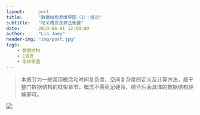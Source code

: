 ```yaml
---
layout:     post
title:      "数据结构思维导图（1）：绪论"
subtitle:   "相关概念及算法衡量"
date:       2019-06-01 12:00:00
author:     "Lin Joey"
header-img: "img/post.jpg"
tags:
    - 数据结构
    - C语言
    - 思维导图
---
```

> 本章节为一些常用概念和时间复杂度、空间复杂度的定义及计算方法，属于整门数据结构的框架章节，概念不需死记硬背，结合后面具体的数据结构理解即可。

![](https://linjoey-image.oss-cn-beijing.aliyuncs.com/数据结构绪论.png)
